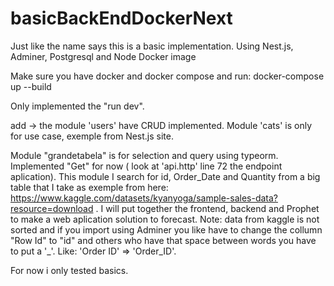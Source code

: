 # basicBackEndDockerNext
Just like the name says this is a basic implementation.
Using Nest.js, Adminer, Postgresql and Node Docker image 

Make sure you have docker and docker compose and run:
docker-compose up --build

Only implemented the "run dev". 


add -> the module 'users' have CRUD implemented. Module 'cats' is only for use case, exemple from Nest.js site. 



Module "grandetabela" is for selection and query using typeorm. Implemented "Get" for now ( look at 'api.http' line 72 the endpoint aplication). This module I search for id, Order_Date and Quantity from a big table that I take as exemple from here: https://www.kaggle.com/datasets/kyanyoga/sample-sales-data?resource=download . I will put together the frontend, backend and Prophet to make a web aplication solution to forecast. 
Note: data from kaggle is not sorted and if you import using Adminer you like have to change the collumn "Row Id" to "id" and others who have that space between words you have to put a '_'. Like: 'Order ID' => 'Order_ID'.

For now i only tested basics.